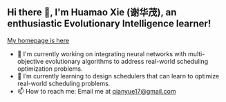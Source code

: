 ## Hi there 👋, I'm Huamao Xie (谢华茂), an enthusiastic Evolutionary Intelligence learner!


<!--
**maomao0217/maomao0217** is a ✨ _special_ ✨ repository because its `README.md` (this file) appears on your GitHub profile.

Here are some ideas to get you started:
-->
<!--
- 👯 I’m looking to collaborate on ...
- 🤔 I’m looking for help with ...
- 💬 Ask me about ...
- 😄 Pronouns: ...
- ⚡ Fun fact: ...
-->
[My homepage is here](https://maomao0217.github.io/academic-pages/)
- 🔭 I'm currently working on integrating neural networks with multi-objective evolutionary algorithms to address real-world scheduling optimization problems.
- 🌱 I’m currently learning to design schedulers that can learn to optimize real-world scheduling problems.
- 📫 How to reach me: Email me at [qianyue17@gmail.com](mailto:qianyue17@gmail.com)

